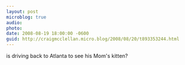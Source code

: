 ```yaml
---
layout: post
microblog: true
audio: 
photo: 
date: 2008-08-19 18:00:00 -0600
guid: http://craigmcclellan.micro.blog/2008/08/20/t893353244.html
---
```

is driving back to Atlanta to see his Mom's kitten?
